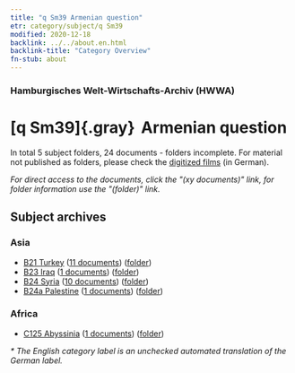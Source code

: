 ```yaml
---
title: "q Sm39 Armenian question"
etr: category/subject/q Sm39
modified: 2020-12-18
backlink: ../../about.en.html
backlink-title: "Category Overview"
fn-stub: about
---
```


### Hamburgisches Welt-Wirtschafts-Archiv (HWWA)
# [q Sm39]{.gray}&#8201; Armenian question&#160; 





In total 5 subject folders, 24 documents - folders incomplete.
For material not published as folders, please check the [digitized films](/film/h1_sh) (in German).

_For direct access to the documents, click the "(xy documents)" link, for folder information use the "(folder)" link._

## Subject archives



### Asia

- [B21 Turkey](../../../geo/about.en.html#B21) (<a href="https://dfg-viewer.de/show/?tx_dlf[id]=https://pm20.zbw.eu/mets/sh/1411xx/141111/1459xx/145991/public.mets.en.xml" target="_blank">11 documents</a>) ([folder](http://purl.org/pressemappe20/folder/sh/141111,145991))
- [B23 Iraq](../../../geo/about.en.html#B23) (<a href="https://dfg-viewer.de/show/?tx_dlf[id]=https://pm20.zbw.eu/mets/sh/1411xx/141113/1459xx/145991/public.mets.en.xml" target="_blank">1 documents</a>) ([folder](http://purl.org/pressemappe20/folder/sh/141113,145991))
- [B24 Syria](../../../geo/about.en.html#B24) (<a href="https://dfg-viewer.de/show/?tx_dlf[id]=https://pm20.zbw.eu/mets/sh/1411xx/141114/1459xx/145991/public.mets.en.xml" target="_blank">10 documents</a>) ([folder](http://purl.org/pressemappe20/folder/sh/141114,145991))
- [B24a Palestine](../../../geo/about.en.html#B24a) (<a href="https://dfg-viewer.de/show/?tx_dlf[id]=https://pm20.zbw.eu/mets/sh/1411xx/141115/1459xx/145991/public.mets.en.xml" target="_blank">1 documents</a>) ([folder](http://purl.org/pressemappe20/folder/sh/141115,145991))

### Africa

- [C125 Abyssinia](../../../geo/about.en.html#C125) (<a href="https://dfg-viewer.de/show/?tx_dlf[id]=https://pm20.zbw.eu/mets/sh/1414xx/141482/1459xx/145991/public.mets.en.xml" target="_blank">1 documents</a>) ([folder](http://purl.org/pressemappe20/folder/sh/141482,145991))


_* The English category label is an unchecked automated translation of the German label._

